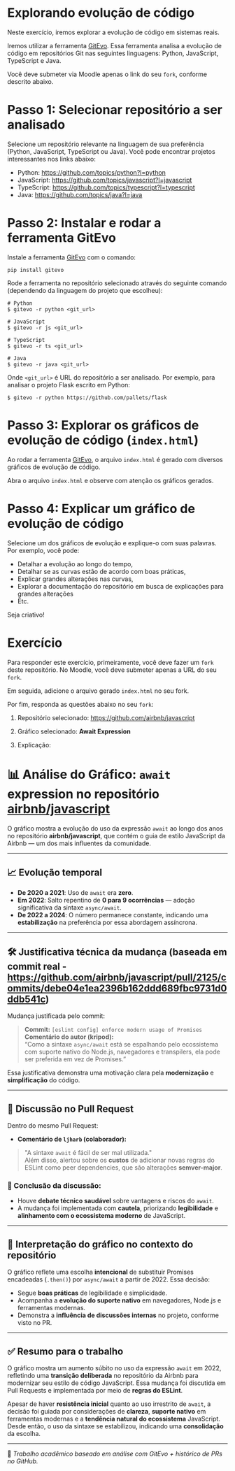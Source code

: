 # Explorando evolução de código

Neste exercício, iremos explorar a evolução de código em sistemas reais.

Iremos utilizar a ferramenta [GitEvo](https://github.com/andrehora/gitevo).
Essa ferramenta analisa a evolução de código em repositórios Git nas seguintes linguagens: Python, JavaScript, TypeScript e Java.

Você deve submeter via Moodle apenas o link do seu `fork`, conforme descrito abaixo.

# Passo 1: Selecionar repositório a ser analisado

Selecione um repositório relevante na linguagem de sua preferência (Python, JavaScript, TypeScript ou Java).
Você pode encontrar projetos interessantes nos links abaixo:

- Python: https://github.com/topics/python?l=python
- JavaScript: https://github.com/topics/javascript?l=javascript
- TypeScript: https://github.com/topics/typescript?l=typescript
- Java: https://github.com/topics/java?l=java

# Passo 2: Instalar e rodar a ferramenta GitEvo

Instale a ferramenta [GitEvo](https://github.com/andrehora/gitevo) com o comando:

```
pip install gitevo
```

Rode a ferramenta no repositório selecionado através do seguinte comando (dependendo da linguagem do projeto que escolheu):

```shell
# Python
$ gitevo -r python <git_url>

# JavaScript
$ gitevo -r js <git_url>

# TypeScript
$ gitevo -r ts <git_url>

# Java
$ gitevo -r java <git_url>
```

Onde `<git_url>` é URL do repositório a ser analisado.
Por exemplo, para analisar o projeto Flask escrito em Python:

```
$ gitevo -r python https://github.com/pallets/flask
```

# Passo 3: Explorar os gráficos de evolução de código (`index.html`)

Ao rodar a ferramenta [GitEvo](https://github.com/andrehora/gitevo), o arquivo `index.html` é gerado com diversos gráficos de evolução de código.

Abra o arquivo `index.html` e observe com atenção os gráficos gerados.

# Passo 4: Explicar um gráfico de evolução de código

Selecione um dos gráficos de evolução e explique-o com suas palavras.
Por exemplo, você pode:

- Detalhar a evolução ao longo do tempo, 
- Detalhar se as curvas estão de acordo com boas práticas,
- Explicar grandes alterações nas curvas,
- Explorar a documentação do repositório em busca de explicações para grandes alterações
- Etc.

Seja criativo!

# Exercício

Para responder este exercício, primeiramente, você deve fazer um `fork` deste repositório.
No Moodle, você deve submeter apenas a URL do seu `fork`.

Em seguida, adicione o arquivo gerado `index.html` no seu fork.

Por fim, responda as questões abaixo no seu `fork`: 

1. Repositório selecionado: <https://github.com/airbnb/javascript>

2. Gráfico selecionado: **Await Expression**
  
3. Explicação: 

# 📊 Análise do Gráfico: `await` expression no repositório [airbnb/javascript](https://github.com/airbnb/javascript)

O gráfico mostra a evolução do uso da expressão `await` ao longo dos anos no repositório **airbnb/javascript**, que contém o guia de estilo JavaScript da Airbnb — um dos mais influentes da comunidade.

---

## 📈 Evolução temporal

- **De 2020 a 2021**: Uso de `await` era **zero**.  
- **Em 2022**: Salto repentino de **0 para 9 ocorrências** — adoção significativa da sintaxe `async/await`.  
- **De 2022 a 2024**: O número permanece constante, indicando uma **estabilização** na preferência por essa abordagem assíncrona.

---

## 🛠️ Justificativa técnica da mudança (baseada em commit real - https://github.com/airbnb/javascript/pull/2125/commits/debe04e1ea2396b162ddd689fbc9731d0ddb541c)

Mudança justificada pelo commit:

> **Commit:** `[eslint config] enforce modern usage of Promises`  
> **Comentário do autor (kripod):**  
> “Como a sintaxe `async/await` está se espalhando pelo ecossistema com suporte nativo do Node.js, navegadores e transpilers, ela pode ser preferida em vez de Promises.”

Essa justificativa demonstra uma motivação clara pela **modernização** e **simplificação** do código.

---

## 💬 Discussão no Pull Request

Dentro do mesmo Pull Request:

- **Comentário de `ljharb` (colaborador):**  
> "A sintaxe `await` é fácil de ser mal utilizada."  
> Além disso, alertou sobre os **custos** de adicionar novas regras do ESLint como peer dependencies, que são alterações **semver-major**.

### 🧩 Conclusão da discussão:

- Houve **debate técnico saudável** sobre vantagens e riscos do `await`.
- A mudança foi implementada com **cautela**, priorizando **legibilidade** e **alinhamento com o ecossistema moderno** de JavaScript.

---

## 📌 Interpretação do gráfico no contexto do repositório

O gráfico reflete uma escolha **intencional** de substituir Promises encadeadas (`.then()`) por `async/await` a partir de 2022. Essa decisão:

- Segue **boas práticas** de legibilidade e simplicidade.
- Acompanha a **evolução do suporte nativo** em navegadores, Node.js e ferramentas modernas.
- Demonstra a **influência de discussões internas** no projeto, conforme visto no PR.

---

## ✅ Resumo para o trabalho

O gráfico mostra um aumento súbito no uso da expressão `await` em 2022, refletindo uma **transição deliberada** no repositório da Airbnb para modernizar seu estilo de código JavaScript. Essa mudança foi discutida em Pull Requests e implementada por meio de **regras do ESLint**.

Apesar de haver **resistência inicial** quanto ao uso irrestrito de `await`, a decisão foi guiada por considerações de **clareza**, **suporte nativo** em ferramentas modernas e a **tendência natural do ecossistema** JavaScript. Desde então, o uso da sintaxe se estabilizou, indicando uma **consolidação** da escolha.

---

📝 *Trabalho acadêmico baseado em análise com GitEvo + histórico de PRs no GitHub.*




